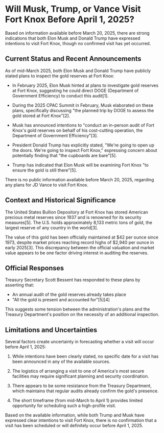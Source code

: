 # Will Musk, Trump, or Vance Visit Fort Knox Before April 1, 2025?

Based on information available before March 20, 2025, there are strong indications that both Elon Musk and Donald Trump have expressed intentions to visit Fort Knox, though no confirmed visit has yet occurred.

## Current Status and Recent Announcements

As of mid-March 2025, both Elon Musk and Donald Trump have publicly stated plans to inspect the gold reserves at Fort Knox:

- In February 2025, Elon Musk hinted at plans to investigate gold reserves at Fort Knox, suggesting he could direct DOGE (Department of Government Efficiency) to conduct this audit[1].

- During the 2025 CPAC Summit in February, Musk elaborated on these plans, specifically discussing "the planned trip by DOGE to assess the gold stored at Fort Knox"[2].

- Musk has announced intentions to "conduct an in-person audit of Fort Knox's gold reserves on behalf of his cost-cutting operation, the Department of Government Efficiency"[3].

- President Donald Trump has explicitly stated, "We're going to open up the doors. We're going to inspect Fort Knox," expressing concern about potentially finding that "the cupboards are bare"[5].

- Trump has indicated that Elon Musk will be examining Fort Knox "to ensure the gold is still there"[5].

There is no public information available before March 20, 2025, regarding any plans for JD Vance to visit Fort Knox.

## Context and Historical Significance

The United States Bullion Depository at Fort Knox has stored American precious metal reserves since 1937 and is renowned for its security measures[5]. The U.S. holds approximately 8,133 metric tons of gold, the largest reserve of any country in the world[3].

The value of this gold has been officially maintained at $42 per ounce since 1973, despite market prices reaching record highs of $2,940 per ounce in early 2025[3]. This discrepancy between the official valuation and market value appears to be one factor driving interest in auditing the reserves.

## Official Responses

Treasury Secretary Scott Bessent has responded to these plans by asserting that:
- An annual audit of the gold reserves already takes place
- "All the gold is present and accounted for"[5][4]

This suggests some tension between the administration's plans and the Treasury Department's position on the necessity of an additional inspection.

## Limitations and Uncertainties

Several factors create uncertainty in forecasting whether a visit will occur before April 1, 2025:

1. While intentions have been clearly stated, no specific date for a visit has been announced in any of the available sources.

2. The logistics of arranging a visit to one of America's most secure facilities may require significant planning and security coordination.

3. There appears to be some resistance from the Treasury Department, which maintains that regular audits already confirm the gold's presence.

4. The short timeframe (from mid-March to April 1) provides limited opportunity for scheduling such a high-profile visit.

Based on the available information, while both Trump and Musk have expressed clear intentions to visit Fort Knox, there is no confirmation that a visit has been scheduled or will definitely occur before April 1, 2025.